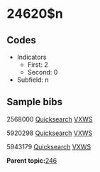 # 24620$n

## Codes

-   Indicators
    -   First: 2
    -   Second: 0
-   Subfield: n

## Sample bibs

2568000 [Quicksearch](https://search.library.yale.edu/catalog/2568000) [VXWS](http://prodorbis.library.yale.edu:7014/vxws/GetHoldingsService?bibId=2568000)

5920298 [Quicksearch](https://search.library.yale.edu/catalog/5920298) [VXWS](http://prodorbis.library.yale.edu:7014/vxws/GetHoldingsService?bibId=5920298)

5943179 [Quicksearch](https://search.library.yale.edu/catalog/5943179) [VXWS](http://prodorbis.library.yale.edu:7014/vxws/GetHoldingsService?bibId=5943179)

**Parent topic:**[246](../../tags/246/246.md)

